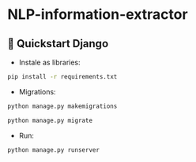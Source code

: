 # NLP-information-extractor


## 🚀 Quickstart Django

- Instale as libraries: 

```bash
pip install -r requirements.txt
```

- Migrations:

```bash
python manage.py makemigrations
```

```bash
python manage.py migrate
```
- Run:

```bash
python manage.py runserver
```

